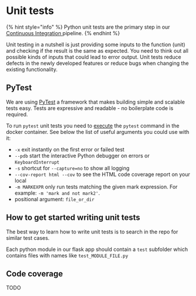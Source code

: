 # Unit tests

{% hint style="info" %}
Python unit tests are the primary step in our [Continuous Integration ](ci-continuous-integration.md)pipeline.
{% endhint %}

Unit testing in a nutshell is just providing some inputs to the function (unit) and checking if the result is the same as expected. You need to think out all possible kinds of inputs that could lead to error output. Unit tests reduce defects in the newly developed features or reduce bugs when changing the existing functionality.

## PyTest

We are using [PyTest](https://docs.pytest.org/en/6.2.x/getting-started.html) a framework that makes building simple and scalable tests easy. Tests are expressive and readable - no boilerplate code is required.

To run `pytest` unit tests you need to [execute](work-with-docker.md#execute-command-in-docker-container) the `pytest` command in the docker container. See below the list of useful arguments you could use with it:

* `-x` exit instantly on the first error or failed test
* `--pdb` start the interactive Python debugger on errors or `KeyboardInterrupt`
* `-s` shortcut for `--capture=no` to show all logging
* `--cov-report html --cov` to see the HTML code coverage report on your local
* `-m MARKEXPR` only run tests matching the given mark expression. For example: `-m 'mark and not mark2'`.
* positional argument: `file_or_dir`

## How to get started writing unit tests

The best way to learn how to write unit tests is to search in the repo for similar test cases.

Each python module in our flask app should contain a `test` subfolder which contains files with names like `test_MODULE_FILE.py`

## Code coverage

TODO
